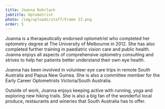 ```yaml
---
title: Joanna Rohrlach
jobtitle: Optometrist
photo: /img/uploads/staff/Frame 23.png
order: 5
---
```


Joanna is a therapeutically endorsed optometrist who completed her optometry degree at The University of Melbourne in 2012. She has also completed further training in paediatric vision care and public health. Joanna enjoys all aspects of comprehensive optometry consulting and strives to help her patients better understand their own eye health.

Joanna has been involved in volunteer eye care trips in remote South Australia and Papua New Guinea. She is also a committee member for the Early Career Optometrists Victoria/South Australia.

Outside of work, Joanna enjoys keeping active with running, yoga and exploring new hiking trails. She is also a big fan of the wonderful local produce, restaurants and wineries that South Australia has to offer.
